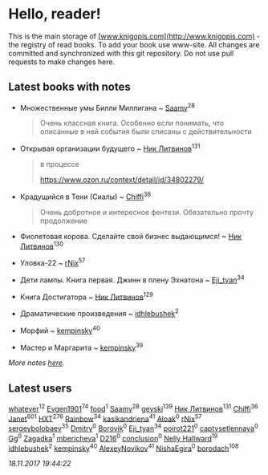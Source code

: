 # Hello, reader!
This is the main storage of [www.knigopis.com](http://www.knigopis.com) - the registry of read books.
To add your book use www-site. All changes are committed and synchronized with this git repository.
Do not use pull requests to make changes here.


## Latest books with notes
* Множественные умы Билли Миллигана ~ [Saamy](users/115/115226508-vkontakte)<sup>28</sup>
    > Очень классная книга. Особенно если понимать, что описанные в ней события были списаны с действительности

* Открывая организации будущего ~ [Ник Литвинов](users/241/241974816-vkontakte)<sup>131</sup>
    > в процессе
    > 
    > https://www.ozon.ru/context/detail/id/34802279/

* Крадущийся в Тени (Сиалы) ~ [Chiffi](users/105/105831994080785626680-google)<sup>36</sup>
    > Очень добротное и интересное фентези. Обязательно прочту продолжение

* Фиолетовая корова. Сделайте свой бизнес выдающимся! ~ [Ник Литвинов](users/241/241974816-vkontakte)<sup>130</sup>

* Уловка-22 ~ [rNix](users/115/115622071-twitter)<sup>57</sup>

* Дети лампы. Книга первая. Джинн в плену Эхнатона ~ [Eji_tyan](users/235/2352103981-twitter)<sup>34</sup>

* Книга Достигатора ~ [Ник Литвинов](users/241/241974816-vkontakte)<sup>129</sup>

* Драматические произведения ~ [idhlebushek](users/139/139578422-vkontakte)<sup>2</sup>

* Морфий ~ [kempinsky](users/171/1717865441574584-facebook)<sup>40</sup>

* Мастер и Маргарита ~ [kempinsky](users/171/1717865441574584-facebook)<sup>39</sup>


_More notes [here](latest_books_with_notes.md)._


## Latest users
[whatever](users/200/2004720323142248-facebook)<sup>12</sup> 
[Evgen1901](users/193/193175070-vkontakte)<sup>74</sup> 
[food](users/114/114308295344486413021-google)<sup>1</sup> 
[Saamy](users/115/115226508-vkontakte)<sup>28</sup> 
[geyski](users/221/221959664-vkontakte)<sup>139</sup> 
[Ник Литвинов](users/241/241974816-vkontakte)<sup>131</sup> 
[Chiffi](users/105/105831994080785626680-google)<sup>36</sup> 
[Janet](users/108/108113656204404967440-google)<sup>601</sup> 
[HXT](users/100/100002563462782-facebook)<sup>276</sup> 
[Rainbow](users/109/109787328219839805802-google)<sup>34</sup> 
[kasikandriena](users/152/152488954-vkontakte)<sup>41</sup> 
[Aloak](users/177/17766013816400067764-mailru)<sup>0</sup> 
[rNix](users/115/115622071-twitter)<sup>57</sup> 
[sergeybolobaev](users/379/37918255-vkontakte)<sup>35</sup> 
[Dmitry](users/108/108308573598921952704-google)<sup>0</sup> 
[Borovik](users/614/61426267-vkontakte)<sup>0</sup> 
[Eji_tyan](users/235/2352103981-twitter)<sup>34</sup> 
[poirot221](users/280/280497922-vkontakte)<sup>0</sup> 
[captvsetlennaya](users/846/84674845-vkontakte)<sup>0</sup> 
[Gg](users/165/1657981220933483-facebook)<sup>0</sup> 
[Zagadka](users/605/60565515-yandex)<sup>1</sup> 
[mbericheva](users/191/191788437-vkontakte)<sup>1</sup> 
[D216](users/110/11085831351574546361-mailru)<sup>0</sup> 
[conclusion](users/367/367948211-vkontakte)<sup>0</sup> 
[Nelly Hallward](users/657/6574866389626462879-mailru)<sup>19</sup> 
[idhlebushek](users/139/139578422-vkontakte)<sup>2</sup> 
[kempinsky](users/171/1717865441574584-facebook)<sup>40</sup> 
[AlexeyNovikov](users/170/170278332-vkontakte)<sup>41</sup> 
[ NishaEgira](users/108/108992595335741881539-google)<sup>0</sup> 
[borodach](users/157/15706320-vkontakte)<sup>108</sup> 


_18.11.2017 19:44:22_
